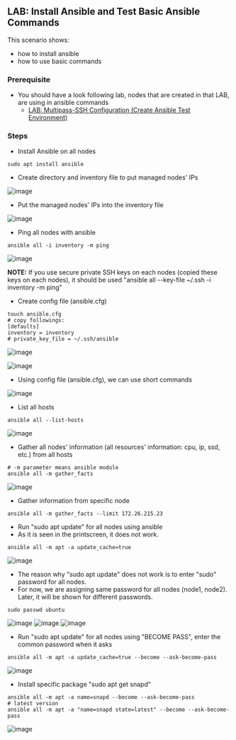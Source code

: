 ## LAB: Install Ansible and Test Basic Ansible Commands

This scenario shows:
- how to install ansible
- how to use basic commands

### Prerequisite

- You should have a look following lab, nodes that are created in that LAB, are using in ansible commands
  - [LAB: Multipass-SSH Configuration (Create Ansible Test Environment)](https://github.com/omerbsezer/Fast-Ansible/blob/main/Multipass-SSH-Configuration.md)

### Steps

- Install Ansible on all nodes

``` 
sudo apt install ansible
``` 

- Create directory and inventory file to put managed nodes' IPs

![image](https://user-images.githubusercontent.com/10358317/201087999-7bbb7f0b-acdf-475a-b8c8-cf0f689bc29b.png)

- Put the managed nodes' IPs into the inventory file

![image](https://user-images.githubusercontent.com/10358317/201088310-e7859682-dc0d-46f5-bac4-ba553e38be90.png)

- Ping all nodes with ansible

``` 
ansible all -i inventory -m ping
``` 

![image](https://user-images.githubusercontent.com/10358317/201089266-84c032d5-7647-45ec-b44a-0323cf7f6274.png)

**NOTE:** If you use secure private SSH keys on each nodes (copied these keys on each nodes), it should be used "ansible all --key-file ~/.ssh -i inventory -m ping" 

- Create config file (ansible.cfg)

``` 
touch ansible.cfg
# copy followings:
[defaults]
inventory = inventory
# private_key_file = ~/.ssh/ansible
``` 

![image](https://user-images.githubusercontent.com/10358317/201090216-084d1328-88fc-462f-b307-d95c8d8b752d.png)

![image](https://user-images.githubusercontent.com/10358317/201090391-67057ecd-68a9-4aa6-af33-af5fcd099840.png)

- Using config file (ansible.cfg), we can use short commands

![image](https://user-images.githubusercontent.com/10358317/201090690-752feb31-9b42-42df-a89f-63e3092b4a32.png)

- List all hosts

```
ansible all --list-hosts
``` 
![image](https://user-images.githubusercontent.com/10358317/201090920-d5d2a294-698a-4e62-89e7-7df3f1d1834d.png)

- Gather all nodes' information (all resources' information: cpu, ip, ssd, etc.) from all hosts

```
# -m parameter means ansible module
ansible all -m gather_facts
``` 

![image](https://user-images.githubusercontent.com/10358317/201091229-60ab2618-ba53-4460-96f8-7c69a4a9c6b1.png)

- Gather information from specific node 

```
ansible all -m gather_facts --limit 172.26.215.23
```

- Run "sudo apt update" for all nodes using ansible
- As it is seen in the printscreen, it does not work. 

```
ansible all -m apt -a update_cache=true
```

![image](https://user-images.githubusercontent.com/10358317/201094159-89918be8-1d73-4a10-b346-4d54a1bc104f.png)

- The reason why "sudo apt update" does not work is to enter "sudo" password for all nodes.
- For now, we are assigning same password for all nodes (node1, node2). Later, it will be shown for different passwords.

```
sudo passwd ubuntu
```

![image](https://user-images.githubusercontent.com/10358317/201094654-23381802-43a2-4261-892b-900244019bcc.png)
![image](https://user-images.githubusercontent.com/10358317/201094744-d8edfd82-9c5a-4bb8-9fc5-7e9f5f4567c1.png)
![image](https://user-images.githubusercontent.com/10358317/201094827-5ddd50dd-bd26-47b9-b266-5d997678774b.png)

- Run "sudo apt update" for all nodes using "BECOME PASS", enter the common password when it asks

```
ansible all -m apt -a update_cache=true --become --ask-become-pass
```

![image](https://user-images.githubusercontent.com/10358317/201095106-cfa74f25-9ae6-4ca2-b34a-061ed5d6622d.png)

- Install specific package "sudo apt get snapd"

```
ansible all -m apt -a name=snapd --become --ask-become-pass
# latest version
ansible all -m apt -a "name=snapd state=latest" --become --ask-become-pass
```

![image](https://user-images.githubusercontent.com/10358317/201097511-9b0893f5-120c-4af1-be6d-a35fc15681a5.png)



